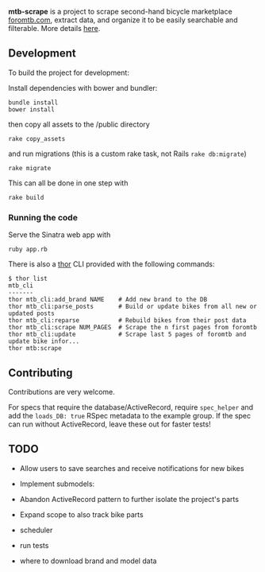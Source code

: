 **mtb-scrape** is a project to scrape second-hand bicycle marketplace [foromtb.com](http://foromtb.com), extract data, and organize it to be easily searchable and filterable. More details [here](http://mlovic.com/projects#foromtb-scrapeprojectsforomtb-scrape).

<!--It's a collection of several parts that can be used individually. -->

<!--Unfortunately, all parts depend on ActivRecord. This is something I am trying to move away from. -->

<!--The scraper -->

<!--web app that scrapes second-hand bicycle marketplace foromtb.com, parses it, and organizes data to be easily searchable and filterable.-->

## Development

To build the project for development:

Install dependencies with bower and bundler:

    bundle install
    bower install

then copy all assets to the /public directory

    rake copy_assets

and run migrations (this is a custom rake task, not Rails `rake db:migrate`)

    rake migrate

This can all be done in one step with

    rake build

### Running the code

Serve the Sinatra web app with

    ruby app.rb

There is also a [thor](http://whatisthor.com) CLI provided with the following commands:

    $ thor list
    mtb_cli
    -------
    thor mtb_cli:add_brand NAME    # Add new brand to the DB
    thor mtb_cli:parse_posts       # Build or update bikes from all new or updated posts
    thor mtb_cli:reparse           # Rebuild bikes from their post data
    thor mtb_cli:scrape NUM_PAGES  # Scrape the n first pages from foromtb
    thor mtb_cli:update            # Scrape last 5 pages of foromtb and update bike infor...
    thor mtb:scrape

## Contributing
Contributions are very welcome. 

For specs that require the database/ActiveRecord, require `spec_helper` and add the `loads_DB: true` RSpec metadata to the example group. If the spec can run without ActiveRecord, leave these out for faster tests!

## TODO
- Allow users to save searches and receive notifications for new bikes
- Implement submodels: 
- Abandon ActiveRecord pattern to further isolate the project's parts
- Expand scope to also track bike parts


- scheduler
- run tests
- where to download brand and model data
   
